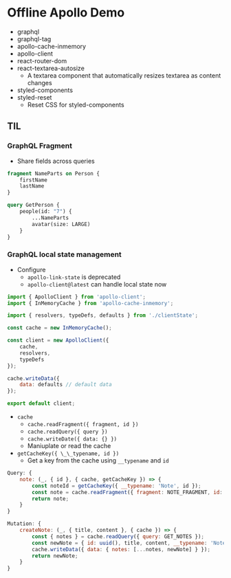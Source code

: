 # Offline Apollo Demo

-   graphql
-   graphql-tag
-   apollo-cache-inmemory
-   apollo-client
-   react-router-dom
-   react-textarea-autosize
    -   A textarea component that automatically resizes textarea as content changes
-   styled-components
-   styled-reset
    -   Reset CSS for styled-components

## TIL

### GraphQL Fragment

-   Share fields across queries

```graphql
fragment NameParts on Person {
    firstName
    lastName
}

query GetPerson {
    people(id: "7") {
        ...NameParts
        avatar(size: LARGE)
    }
}
```

### GraphQL local state management

-   Configure
    -   `apollo-link-state` is deprecated
    -   `apollo-client@latest` can handle local state now

```JavaScript
import { ApolloClient } from 'apollo-client';
import { InMemoryCache } from 'apollo-cache-inmemory';

import { resolvers, typeDefs, defaults } from './clientState';

const cache = new InMemoryCache();

const client = new ApolloClient({
    cache,
    resolvers,
    typeDefs
});

cache.writeData({
    data: defaults // default data
});

export default client;
```

-   `cache`
    -   `cache.readFragment({ fragment, id })`
    -   `cache.readQuery({ query })`
    -   `cache.writeDate({ data: {} })`
    -   Maniuplate or read the cache
-   `getCacheKey({ \_\_typename, id })`
    -   Get a key from the cache using `__typename` and `id`

```JavaScript
Query: {
    note: (_, { id }, { cache, getCacheKey }) => {
        const noteId = getCacheKey({ __typename: 'Note', id });
        const note = cache.readFragment({ fragment: NOTE_FRAGMENT, id: noteId });
        return note;
    }
}
```

```JavaScript
Mutation: {
    createNote: (_, { title, content }, { cache }) => {
        const { notes } = cache.readQuery({ query: GET_NOTES });
        const newNote = { id: uuid(), title, content, __typename: 'Note' };
        cache.writeData({ data: { notes: [...notes, newNote] } });
        return newNote;
    }
}
```
